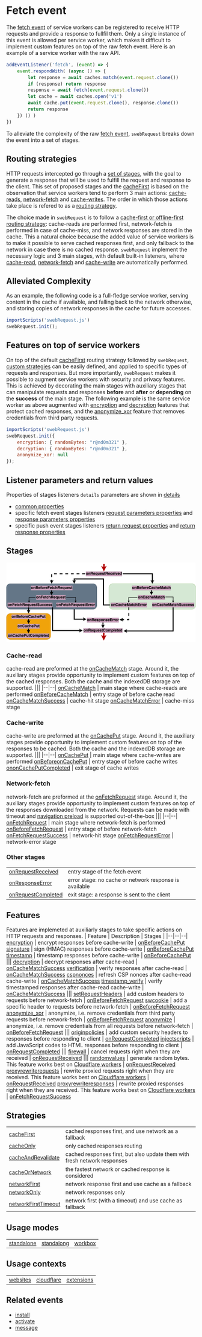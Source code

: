 # Fetch event
The [fetch event](https://developer.mozilla.org/en-US/docs/Web/API/FetchEvent) of service workers can be registered to receive HTTP requests and provide a response to fullfil them. Only a single instance of this event is allowed per service worker, which makes it difficult to implement custom features on top of the raw fetch event. Here is an example of a service worker with the raw API.
```javascript
addEventListener('fetch', (event) => {
    event.respondWith( (async () => {
        let response = await caches.match(event.request.clone())
        if (response) return response
        response = await fetch(event.request.clone())
        let cache = await caches.open('v1')
        await cache.put(event.request.clone(), response.clone())
        return response
    }) () )
})
```

To alleviate the complexity of the raw [fetch event](https://developer.mozilla.org/en-US/docs/Web/API/ServiceWorkerGlobalScope/fetch_event), `swebRequest` breaks down the event into a set of stages.  

## Routing strategies
HTTP requests intercepted go through a [set of stages](#stages), with the goal to generate a response that will be used to fulfill the request and response to the client. This set of proposed stages and the [cacheFirst](../strategies/cacheFirst.md) is based on the observation that service workers tend to perform 3 main actions: [cache-reads](#cache-read), [network-fetch](#network-fetch)  and [cache-writes](#cache-write). 
The order in which those actions take place is refered to as a [routing strategy](https://web.dev/offline-cookbook/). 

The choice made in `swebRequest` is to follow a [cache-first or offline-first routing strategy](https://web.dev/offline-cookbook/#cache-falling-back-to-network): cache-reads are performed first, network-fetch is performed in case of cache-miss, and network responses are stored in the cache. This a natural choice because the added value of service workers is to make it possible to serve cached responses first, and only fallback to the network in case there is no cached response. `swebRequest` implement the necessary logic and 3 main stages, with default built-in listeners, where [cache-read](#cache-read), [network-fetch](#network-fetch) and [cache-write](#cache-write) are automatically performed.  

## Alleviated Complexity
As an example, the following code is a full-fledge service worker, serving content in the cache if available, and falling back to the network otherwise, and storing copies of network responses in the cache for future accesses. 
```javascript
importScripts('swebRequest.js')
swebRequest.init();
```

## Features on top of service workers
On top of the default [cacheFirst](../strategies/cacheFirst.md) routing strategy followed by `swebRequest`, [custom strategies](#strategies) can be easily defined, and applied to specific types of requests and responses. But more importantly, `swebRequest` makes it possible to augment service workers with security and privacy features. This is achieved by decorating the main stages with auxiliary stages that can manipulate requests and responses **before** and **after** or **depending** on the **success** of the main stage. The following example is the same service worker as above augmented with [encryption](../features/encryption.md) and [decryption](../features/encryption.md) features that protect cached responses, and the [anonymize_xor](../features/anonymize_xor.md) feature that removes credentials from third party requests. 

```javascript
importScripts('swebRequest.js')
swebRequest.init({
    encryption: { randomBytes: "r@nd0m321" },
    decryption: { randomBytes: "r@nd0m321" },
    anonymize_xor: null
});
```



## Listener parameters and return values
Properties of stages listeners `details` parameters are shown in [details](../details.md)
- [common properties](../details.md#all-events-properties)
- specific fetch event stages listeners [request parameters properties](../details.md#request-object-specific-properties) and [response parameters properties](../details.md#response-objects-specific-properties)
- specific push event stages listeners [return request properties](../details.md#return-request-object-specific-properties) and [return response properties](../details.md#return-response-objects-specific-properties)

## Stages
![Stages for the fetch event](../images/fetchstages.png)

### Cache-read
cache-read are preformed at the [onCacheMatch](../stages/onCacheMatch.md) stage. Around it, the auxiliary stages provide opportunity to implement custom features on top of the cached responses. Both the cache and the indexedDB storage are supported. 
|||
|--|--|
[onCacheMatch](../stages/onCacheMatch.md) | main stage where cache-reads are performed
[onBeforeCacheMatch](../stages/onBeforeCacheMatch.md) | entry stage of before cache read
[onCacheMatchSuccess](../stages/onCacheMatchSuccess.md) | cache-hit stage
[onCacheMatchError](../stages/onCacheMatchError.md) | cache-miss stage

### Cache-write
cache-write are preformed at the [onCachePut](../stages/onCachePut.md) stage.
Around it, the auxiliary stages provide opportunity to implement custom features on top of the responses to be cached. Both the cache and the indexedDB storage are supported. 
|||
|--|--|
[onCachePut](../stages/onCachePut.md) | main stage where cache-writes are performed
[onBeforeonCachePut](../stages/onBeforeonCachePut.md) | entry stage of before cache writes
[ononCachePutCompleted](../stages/ononCachePutCompleted.md) | exit stage of cache writes

### Network-fetch
network-fetch are preformed at the [onFetchRequest](../stages/onFetchRequest.md) stage. 
Around it, the auxiliary stages provide opportunity to implement custom features on top of the responses downloaded from the network. Requests can be made with timeout and [navigation preload](../features/navigationPreload.md) is supported out-of-the-box
|||
|--|--|
[onFetchRequest](../stages/onFetchRequest.md) | main stage where network-fetch is performed
[onBeforeFetchRequest](../stages/onBeforeCacheMatch.md) | entry stage of before network-fetch
[onFetchRequestSuccess](../stages/onFetchRequestSuccess.md) | network-hit stage
[onFetchRequestError](../stages/onFetchRequestError.md) | network-error stage

### Other stages 
|||
|--|--|
[onRequestReceived](../stages/onRequestReceived.md) | entry stage of the fetch event
[onResponseError](../stages/onResponseError.md) | error stage: no cache or network response is available 
[onRequestCompleted](../stages/onRequestCompleted.md) | exit stage: a response is sent to the client


## Features
Features are implemeted at auxiliarly stages to take specific actions on HTTP requests and responses. 
| Feature | Description | Stages |
|--|--|--|
[encryption](../features/encryption.md) | encrypt responses before cache-write | [onBeforeCachePut](../stages/onBeforeCachePut.md)
[signature](../features/signature.md) | sign (HMAC) responses before cache-write | [onBeforeCachePut](../stages/onBeforeCachePut.md)
[timestamp](../features/timestamp.md) | timestamp responses before cache-write | [onBeforeCachePut](../stages/onBeforeCachePut.md)
|||
[decryption](../features/decryption.md) | decrypt responses after cache-read | [onCacheMatchSuccess](../stages/onCacheMatchSuccess.md)
[verification](../features/verification.md) | verify responses after cache-read | [onCacheMatchSuccess](../stages/onCacheMatchSuccess.md)
[cspnonces](../features/cspnonces.md) | refresh CSP nonces after cache-read cache-write | [onCacheMatchSuccess](../stages/onCacheMatchSuccess.md)
[timestamp_verify](../features/timestamp_verify.md) | verify timestamped responses after cache-read cache-write | [onCacheMatchSuccess](../stages/onCacheMatchSuccess.md)
|||
[setRequestHeaders](../features/setRequestHeaders.md) | add custom headers to requests before network-fetch | [onBeforeFetchRequest](../stages/onBeforeFetchRequest.md)
[swcookie](../features/swcookie.md) | add a specific header to requests before network-fetch | [onBeforeFetchRequest](../stages/onBeforeFetchRequest.md)
[anonymize_xor](../features/anonymize_xor.md) | anonymize, i.e. remove credentials from third party requests before network-fetch | [onBeforeFetchRequest](../stages/onBeforeFetchRequest.md)
[anonymize](../features/anonymize_xor.md) | anonymize, i.e. remove credentials from all requests before network-fetch | [onBeforeFetchRequest](../stages/onBeforeFetchRequest.md)
|||
[originpolicies](../features/originpolicies.md) | add custom security headers to responses before responding to client | [onRequestCompleted](../stages/onRequestCompleted.md)
[injectscripts](../features/injectscripts.md) | add JavaScript codes to HTML responses before responding to client | [onRequestCompleted](../stages/onRequestCompleted.md)
|||
[firewall](../features/firewall.md) | cancel requests right when they are received | [onRequestReceived](../stages/onRequestReceived.md)
|||
[randomvalues](../features/randomvalues.md) | generate random bytes. This feature works best on [Cloudflare workers](../contexts/cloudflare.md) | [onRequestReceived](../stages/onRequestReceived.md)
[proxyrewriterequests](../features/proxyrewriterequests) | rewrite proxied requests right when they are received. This feature works best on [Cloudflare workers](../contexts/cloudflare.md) | [onRequestReceived](../stages/onRequestReceived.md)
[proxyrewriteresponses](../features/proxyrewriteresponses) | rewrite proxied responses right when they are received. This feature works best on [Cloudflare workers](../contexts/cloudflare.md) | [onFetchRequestSuccess](../stages/onFetchRequestSuccess.md)



## Strategies
|||
|--|--|
[cacheFirst](../strategies/cacheFirst.md) | cached responses first, and use network as a fallback
[cacheOnly](../strategies/cacheOnly.md) | only cached responses routing
[cacheAndRevalidate](../strategies/cacheAndRevalidate.md) | cached responses first, but also update them with fresh network responses
[cacheOrNetwork](../strategies/cacheOrNetwork.md) | the fastest network or cached response is considered
[networkFirst](../strategies/networkFirst.md) | network response first and use cache as a fallback
[networkOnly](../strategies/networkOnly.md) | network responses only
[networkFirstTimeout](../strategies/networkFirstTimeout.md) | network first (with a timeout) and use cache as fallback

## Usage modes
||||
|--|--|--|
[standalone](../modes/standalone.md) | [standalong](../modes/standalong.md) | [workbox](../modes/workbox.md)

## Usage contexts
||||
|--|--|--|
[websites](../contexts/websites.md) | [cloudflare](../contexts/cloudflare.md) | [extensions](../contexts/extensions.md) | [wordpress](../contexts/wordpress.md)


## Related events
- [install](install.md)
- [activate](activate.md)
- [message](message.md)